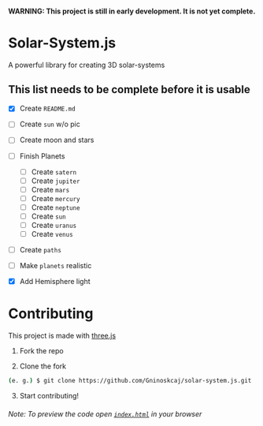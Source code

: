 #### WARNING: This project is still in early development. It is not yet complete.

# Solar-System.js

A powerful library for creating 3D solar-systems

## This list needs to be complete before it is usable

* [x] Create `README.md`
* [ ] Create `sun` w/o pic
* [ ] Create moon and stars
* [ ] Finish Planets
  * [ ] Create `satern`
  * [ ] Create `jupiter`
  * [ ] Create `mars`
  * [ ] Create `mercury`
  * [ ] Create `neptune`
  * [ ] Create `sun`
  * [ ] Create `uranus`
  * [ ] Create `venus`
* [ ] Create `paths`
* [ ] Make `planets` realistic
* [x] Add Hemisphere light


# Contributing 

This project is made with [three.js](https://threejs.org)

1. Fork the repo

2. Clone the fork

```bash
(e. g.) $ git clone https://github.com/Gninoskcaj/solar-system.js.git
```

3. Start contributing!

###### Note: To preview the code open [`index.html`](index.html) in your browser
